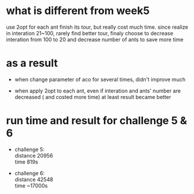 # what is different from week5

use 2opt for each ant finish its tour, but really cost much time.
since realize in interation 21~100, rarely find better tour,  finaly choose to decrease interation from 100 to 20 and decrease number of ants to save more time

# as a result
  - when change parameter of aco for several times, didn't improve much

  - when apply 2opt to each ant, even if interation and ants' number are decreased ( and costed more time)
  at least result became better

# run time and result for challenge 5 & 6

- challenge 5:  
distance 20956     
time 819s

- challenge 6:  
distance 42548     
time ~17000s